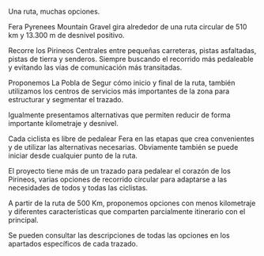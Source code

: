 Una ruta, muchas opciones.

Fera Pyrenees Mountain Gravel gira alrededor de una ruta circular de 510 km y 13.300 m de desnivel positivo.

Recorre los Pirineos Centrales entre pequeñas carreteras, pistas asfaltadas, pistas de tierra y senderos. Siempre buscando el recorrido más pedaleable y evitando las vías de comunicación más transitadas.

Proponemos La Pobla de Segur cómo inicio y final de la ruta, también utilizamos los centros de servicios más importantes de la zona para estructurar y segmentar el trazado.

Igualmente presentamos alternativas que permiten reducir de forma importante kilometraje y desnivel.

Cada ciclista es libre de pedalear Fera en las etapas que crea convenientes y de utilizar las alternativas necesarias. Obviamente también se puede iniciar desde cualquier punto de la ruta.

El proyecto tiene más de un trazado para pedalear el corazón de los Pirineos, varias opciones de recorrido circular para adaptarse a las necesidades de todos y todas las ciclistas.

A partir de la ruta de 500 Km, proponemos opciones con menos kilometraje y diferentes características que comparten parcialmente itinerario con el principal.

Se pueden consultar las descripciones de todas las opciones en los apartados específicos de cada trazado.
